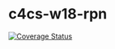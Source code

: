# c4cs-w18-rpn

[![Coverage Status](https://coveralls.io/repos/github/juan-e/c4cs-w18-rpn/badge.svg?branch=master)](https://coveralls.io/github/juan-e/c4cs-w18-rpn?branch=master)
